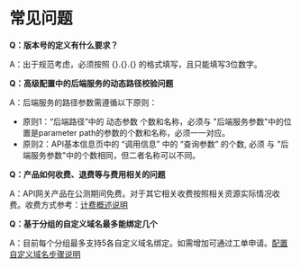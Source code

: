 # 常见问题

**Q：版本号的定义有什么要求？**

A：出于规范考虑，必须按照  {}.{}.{}   的格式填写，且只能填写3位数字。




**Q：高级配置中的后端服务的动态路径校验问题**

A：后端服务的路径参数需遵循以下原则：
   - 原则1：“后端路径”中的  动态参数  个数和名称，必须与 "后端服务参数"中的位置是parameter path的参数的个数和名称，必须一一对应。
   - 原则2：API基本信息页中的  “调用信息” 中的  “查询参数”  的个数,  必须 与 "后端服务参数"中的个数相同，但二者名称可以不同。 




**Q：产品如何收费、退费等与费用相关的问题**

A：API网关产品在公测期间免费。对于其它相关收费按照相关资源实际情况收费。收费方式参考：[计费概述说明](../Pricing/Billing-Overview.md)




**Q：基于分组的自定义域名最多能绑定几个**

A：目前每个分组最多支持5各自定义域名绑定。如需增加可通过工单申请。[配置自定义域名步骤说明](../Operation-Guide/Create-Domain/Create-Domain.md)

